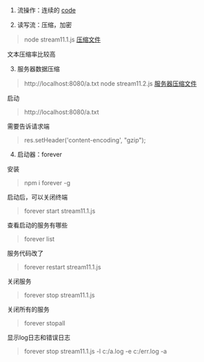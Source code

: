 1. 流操作：连续的
[code](../code/stream11.0.js)

2. 读写流：压缩，加密
> node stream11.1.js
[压缩文件](../code/stream11.1.js)

文本压缩率比较高

3. 服务器数据压缩
> http://localhost:8080/a.txt
> node stream11.2.js
[服务器压缩文件](../code/stream11.2.js)

启动
> http://localhost:8080/a.txt

需要告诉请求端
> res.setHeader('content-encoding', "gzip");

4. 启动器：forever

安装
> npm i forever -g

启动后，可以关闭终端
> forever start stream11.1.js

查看启动的服务有哪些
> forever list

服务代码改了
> forever restart stream11.1.js

关闭服务
> forever stop stream11.1.js

关闭所有的服务
> forever stopall

显示log日志和错误日志
> forever stop stream11.1.js -l c:/a.log -e c:/err.log -a


